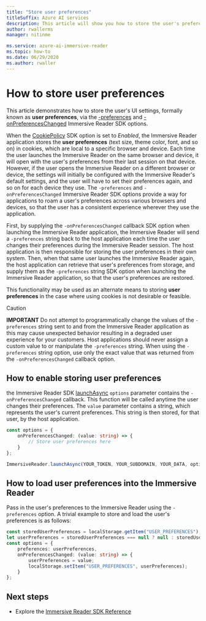 ```yaml
---
title: "Store user preferences"
titleSuffix: Azure AI services
description: This article will show you how to store the user's preferences.
author: rwallerms
manager: nitinme

ms.service: azure-ai-immersive-reader
ms.topic: how-to
ms.date: 06/29/2020
ms.author: rwaller
---
```


# How to store user preferences

This article demonstrates how to store the user's UI settings, formally known as **user preferences**, via the [-preferences](./reference.md#options) and [-onPreferencesChanged](./reference.md#options) Immersive Reader SDK options.

When the [CookiePolicy](./reference.md#cookiepolicy-options) SDK option is set to *Enabled*, the Immersive Reader application stores the **user preferences** (text size, theme color, font, and so on) in cookies, which are local to a specific browser and device. Each time the user launches the Immersive Reader on the same browser and device, it will open with the user's preferences from their last session on that device. However, if the user opens the Immersive Reader on a different browser or device, the settings will initially be configured with the Immersive Reader's default settings, and the user will have to set their preferences again, and so on for each device they use. The `-preferences` and `-onPreferencesChanged` Immersive Reader SDK options provide a way for applications to roam a user's preferences across various browsers and devices, so that the user has a consistent experience wherever they use the application.

First, by supplying the `-onPreferencesChanged` callback SDK option when launching the Immersive Reader application, the Immersive Reader will send a `-preferences` string back to the host application each time the user changes their preferences during the Immersive Reader session. The host application is then responsible for storing the user preferences in their own system. Then, when that same user launches the Immersive Reader again, the host application can retrieve that user's preferences from storage, and supply them as the `-preferences` string SDK option when launching the Immersive Reader application, so that the user's preferences are restored.

This functionality may be used as an alternate means to storing **user preferences** in the case where using cookies is not desirable or feasible.

> [!CAUTION]
> **IMPORTANT** Do not attempt to programmatically change the values of the `-preferences` string sent to and from the Immersive Reader application as this may cause unexpected behavior resulting in a degraded user experience for your customers. Host applications should never assign a custom value to or manipulate the `-preferences` string. When using the `-preferences` string option, use only the exact value that was returned from the `-onPreferencesChanged` callback option.

## How to enable storing user preferences

the Immersive Reader SDK [launchAsync](./reference.md#launchasync) `options` parameter contains the `-onPreferencesChanged` callback. This function will be called anytime the user changes their preferences. The `value` parameter contains a string, which represents the user's current preferences. This string is then stored, for that user, by the host application.

```typescript
const options = {
    onPreferencesChanged: (value: string) => {
        // Store user preferences here
    }
};

ImmersiveReader.launchAsync(YOUR_TOKEN, YOUR_SUBDOMAIN, YOUR_DATA, options);
```

## How to load user preferences into the Immersive Reader

Pass in the user's preferences to the Immersive Reader using the `-preferences` option. A trivial example to store and load the user's preferences is as follows:

```typescript
const storedUserPreferences = localStorage.getItem("USER_PREFERENCES");
let userPreferences = storedUserPreferences === null ? null : storedUserPreferences;
const options = {
    preferences: userPreferences,
    onPreferencesChanged: (value: string) => {
        userPreferences = value;
        localStorage.setItem("USER_PREFERENCES", userPreferences);
    }
};
```

## Next steps

* Explore the [Immersive Reader SDK Reference](./reference.md)
